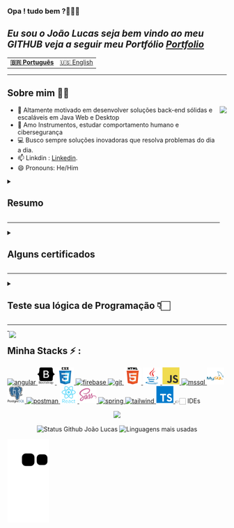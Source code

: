### Opa ! tudo bem ?👋👨‍💻
<h2> <i>Eu sou o João Lucas seja bem vindo ao meu GITHUB veja a seguir meu Portfólio <a href="https://my-portfolio-henna-tau-13.vercel.app/" target="_blank">Portfolio</a></i></h2>

<table align="center">
  <tr>
    <td>
      <b>
        <a href="README.md">🇧🇷 Português</a>
      </b>
    </td>
    <td>
      <a href="readme-en.md">🇺🇸 English</a>
    </td>
  </tr>
</table>

<hr>
<h2> Sobre mim 🤟🏻</h2>

 <img src="https://user-images.githubusercontent.com/92184255/216349704-32038d23-c21a-4690-a283-4a508ede4365.png"  height="290px" align="right" />

- 🔭 Altamente motivado em desenvolver soluções back-end sólidas e escaláveis em Java Web e Desktop
- 🤩️ Amo Instrumentos, estudar comportamento humano e cibersegurança
- 💻 Busco sempre soluções inovadoras que resolva problemas do dia a dia.
- 📫 Linkdin : [Linkedin](https://www.linkedin.com/in/jo%C3%A3o-lucas-queiroz/).
- 😄 Pronouns: He/Him


<details>
<summary><h2>Resumo</h2></summary>
<p align="justify">
  Possuo habilidades de comunicação, organização e liderança, estou sempre estudando e atualizando meus conhecimentos para contribuir com times dinâmicos e alcançar resultados excepcionais, estando aberto a novas tecnologias que possam contribuir para minha evolução.
  minha principal meta é me tornar especialista back-end preferencialmente na linguagem Java, possuindo projetos também em outras voltadas ao back-end
  </p>
  </details>
<hr>

<details>
<summary><h2>Alguns certificados</h2></summary>

| Titulo | Função| Situação | Baixe |
| :---: | :---: | :---: | :---: |
|Curso de JavaScript	 | Front-End |Concluído | [Download](https://www.origamid.com/certificate/4796f568) |  
|Metodologia Ágil Scrum | Empresa | Concluído | [Download](https://udemy-certificate.s3.amazonaws.com/pdf/UC-bcc6b9d2-5657-4242-b040-ab8b5b4f12c5.pdf) |
|ReactJS | Front-End | Concluído |[Download](https://www.origamid.com/certificate/4f5af0a3) | 
| POO JAVA| Back-End | Completo | [Download](https://github.com/JoaoLlucaxs/JoaoLlucaxs/files/10688351/certificado.1.pdf) |
| Java Swing Design | Back-end | Concluído | [Download](https://udemy-certificate.s3.amazonaws.com/image/UC-747926b1-562b-4fbf-bb8e-f2bdee9bf73c.jpg)
</details>
<hr>

<details>
<summary><h2>Teste sua lógica de Programação 👇🏻</h2></summary>

| Titulo | Função| Situação | Link |
| :---: | :---: | :---: | :---: |
|Lógica e Algoritmos	 | Programação | Pratique | [Download](https://fit.faccat.br/~fpereira/apostilas/exerc_resp_alg_mar2007.pdf) |  
</details>
<hr>


<img src=https://user-images.githubusercontent.com/92184255/216360385-e8171a7f-91c0-4a81-a18e-32d6f895e997.jpeg width="500" align='right'>

<hr>
<h2 align="left">Minha Stacks ⚡ :</h2>
<p align="left"> <a href="https://angular.io" target="_blank" rel="noreferrer"> <img src="https://angular.io/assets/images/logos/angular/angular.svg" alt="angular" width="40" height="40"/> </a> <a href="https://getbootstrap.com" target="_blank" rel="noreferrer"> <img src="https://raw.githubusercontent.com/devicons/devicon/master/icons/bootstrap/bootstrap-plain-wordmark.svg" alt="bootstrap" width="40" height="40"/> </a> <a href="https://www.w3schools.com/css/" target="_blank" rel="noreferrer"> <img src="https://raw.githubusercontent.com/devicons/devicon/master/icons/css3/css3-original-wordmark.svg" alt="css3" width="40" height="40"/> </a> <a href="https://firebase.google.com/" target="_blank" rel="noreferrer"> <img src="https://www.vectorlogo.zone/logos/firebase/firebase-icon.svg" alt="firebase" width="40" height="40"/> </a> <a href="https://git-scm.com/" target="_blank" rel="noreferrer"> <img src="https://www.vectorlogo.zone/logos/git-scm/git-scm-icon.svg" alt="git" width="40" height="40"/> </a>  <a href="https://www.w3.org/html/" target="_blank" rel="noreferrer"> <img src="https://raw.githubusercontent.com/devicons/devicon/master/icons/html5/html5-original-wordmark.svg" alt="html5" width="40" height="40"/> </a> <a href="https://www.java.com" target="_blank" rel="noreferrer"> <img src="https://raw.githubusercontent.com/devicons/devicon/master/icons/java/java-original.svg" alt="java" width="40" height="40"/> </a> <a href="https://developer.mozilla.org/en-US/docs/Web/JavaScript" target="_blank" rel="noreferrer"> <img src="https://raw.githubusercontent.com/devicons/devicon/master/icons/javascript/javascript-original.svg" alt="javascript" width="40" height="40"/> </a><a href="https://www.microsoft.com/en-us/sql-server" target="_blank" rel="noreferrer"> <img src="https://www.svgrepo.com/show/303229/microsoft-sql-server-logo.svg" alt="mssql" width="40" height="40"/> </a> <a href="https://www.mysql.com/" target="_blank" rel="noreferrer"> <img src="https://raw.githubusercontent.com/devicons/devicon/master/icons/mysql/mysql-original-wordmark.svg" alt="mysql" width="40" height="40"/>  </a> <a href="https://www.postgresql.org" target="_blank" rel="noreferrer"> <img src="https://raw.githubusercontent.com/devicons/devicon/master/icons/postgresql/postgresql-original-wordmark.svg" alt="postgresql" width="40" height="40"/> </a> <a href="https://postman.com" target="_blank" rel="noreferrer"> <img src="https://www.vectorlogo.zone/logos/getpostman/getpostman-icon.svg" alt="postman" width="40" height="40"/> </a> <a href="https://reactjs.org/" target="_blank" rel="noreferrer"> <img src="https://raw.githubusercontent.com/devicons/devicon/master/icons/react/react-original-wordmark.svg" alt="react" width="40" height="40"/> </a> <a href="https://sass-lang.com" target="_blank" rel="noreferrer"> <img src="https://raw.githubusercontent.com/devicons/devicon/master/icons/sass/sass-original.svg" alt="sass" width="40" height="40"/> </a> <a href="https://spring.io/" target="_blank" rel="noreferrer"> <img src="https://www.vectorlogo.zone/logos/springio/springio-icon.svg" alt="spring" width="40" height="40"/> </a> </a> <a href="https://tailwindcss.com/" target="_blank" rel="noreferrer"> <img src="https://www.vectorlogo.zone/logos/tailwindcss/tailwindcss-icon.svg" alt="tailwind" width="40" height="40"/> </a> <a href="https://www.typescriptlang.org/" target="_blank" rel="noreferrer"> <img src="https://raw.githubusercontent.com/devicons/devicon/master/icons/typescript/typescript-original.svg" alt="typescript" width="40" height="40"/> </a> 
👉🏻 IDEs
 
<p align="center">
  <a href="https://skillicons.dev">
    <img src="https://skillicons.dev/icons?i=vscode,eclipse" />
  </a>
</p>
</p>



<div align="center">
<img width="450em" alt="Status Github João Lucas" src="https://github-readme-stats-git-masterrstaa-rickstaa.vercel.app/api?username=JoaoLlucaxs&show_icons=true&theme=midnight-purple"/>
<img width="450em" alt="Linguagens mais usadas" src="https://github-readme-stats-git-masterrstaa-rickstaa.vercel.app/api/top-langs/?username=JoaoLlucaxs&layout=compact&theme=midnight-purple"/>
</div>

![Snake animation](https://github.com/JoaoLlucaxs/JoaoLlucaxs/blob/output/github-contribution-grid-snake.svg)
